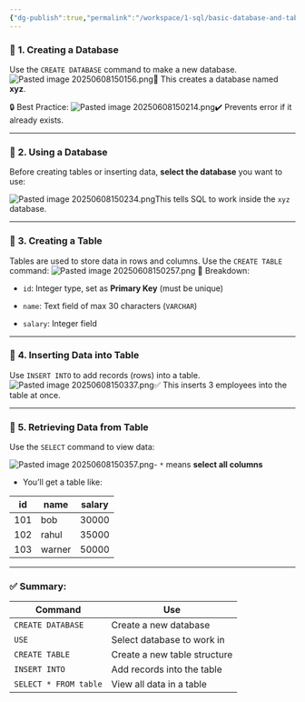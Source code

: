 ```yaml
---
{"dg-publish":true,"permalink":"/workspace/1-sql/basic-database-and-table-queries-in-sql/","noteIcon":""}
---
```


### 📌 **1. Creating a Database**

Use the `CREATE DATABASE` command to make a new database.
![Pasted image 20250608150156.png](/img/user/img/Pasted%20image%2020250608150156.png)📝 This creates a database named **xyz**.

🔒 Best Practice:
![Pasted image 20250608150214.png](/img/user/img/Pasted%20image%2020250608150214.png)✔️ Prevents error if it already exists.

---

### 📌 **2. Using a Database**

Before creating tables or inserting data, **select the database** you want to use:

![Pasted image 20250608150234.png](/img/user/img/Pasted%20image%2020250608150234.png)This tells SQL to work inside the `xyz` database.

---

### 📌 **3. Creating a Table**

Tables are used to store data in rows and columns. Use the `CREATE TABLE` command:
![Pasted image 20250608150257.png](/img/user/img/Pasted%20image%2020250608150257.png)
📌 Breakdown:

- `id`: Integer type, set as **Primary Key** (must be unique)
    
- `name`: Text field of max 30 characters (`VARCHAR`)
    
- `salary`: Integer field
    

---

### 📌 **4. Inserting Data into Table**

Use `INSERT INTO` to add records (rows) into a table.
![Pasted image 20250608150337.png](/img/user/img/Pasted%20image%2020250608150337.png)✅ This inserts 3 employees into the table at once.

---

### 📌 **5. Retrieving Data from Table**

Use the `SELECT` command to view data:

![Pasted image 20250608150357.png](/img/user/img/Pasted%20image%2020250608150357.png)- `*` means **select all columns**
    
- You’ll get a table like:
    

|id|name|salary|
|---|---|---|
|101|bob|30000|
|102|rahul|35000|
|103|warner|50000|

---

### ✅ Summary:

|Command|Use|
|---|---|
|`CREATE DATABASE`|Create a new database|
|`USE`|Select database to work in|
|`CREATE TABLE`|Create a new table structure|
|`INSERT INTO`|Add records into the table|
|`SELECT * FROM table`|View all data in a table|

